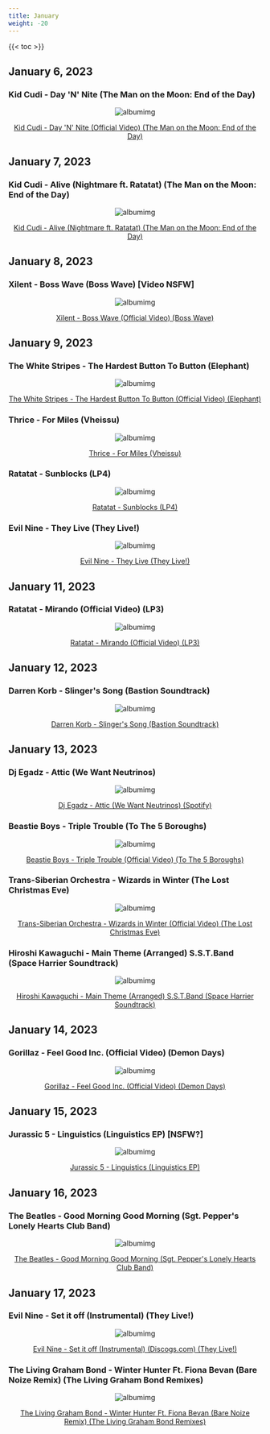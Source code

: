 ```yaml
---
title: January
weight: -20
---
```


<!--more-->

{{< toc >}}

## January 6, 2023
### Kid Cudi - Day 'N' Nite (The Man on the Moon: End of the Day)

<div style="text-align: center;">

![albumimg](/Blog/music/images/kid-cudi-man-on-the-moon-album-cover.jpeg "Kid Cudi - Man on the Moon: End of the Day - Album Cover")
<br />

[Kid Cudi - Day 'N' Nite (Official Video) (The Man on the Moon: End of the Day)](https://www.youtube.com/watch?v=VrDfSZ_6f4U)
</div>


## January 7, 2023
### Kid Cudi - Alive (Nightmare ft. Ratatat) (The Man on the Moon: End of the Day)

<div style="text-align: center;">

![albumimg](/Blog/music/images/kid-cudi-man-on-the-moon-album-cover.jpeg "Kid Cudi - Man on the Moon: End of the Day - Album Cover")
<br />

[Kid Cudi - Alive (Nightmare ft. Ratatat) (The Man on the Moon: End of the Day)](https://www.youtube.com/watch?v=1NI2-QZK_NU)
</div>


## January 8, 2023
### Xilent - Boss Wave (Boss Wave) [Video NSFW]

<div style="text-align: center;">

![albumimg](/Blog/music/images/xilent_boss_wave.jpeg "Xilent - Boss Wave - Album Cover")
<br />

[Xilent - Boss Wave (Official Video) (Boss Wave)](https://www.youtube.com/watch?v=4wTLjEqj5Xk)
</div>


## January 9, 2023
### The White Stripes - The Hardest Button To Button (Elephant)

<div style="text-align: center;">

![albumimg](/Blog/music/images/the_white_stripes_elephant.jpg "The White Stripes - Elephant - Album Cover")
<br />

[The White Stripes - The Hardest Button To Button (Official Video) (Elephant)](https://www.youtube.com/watch?v=K4dx42YzQCE)
</div>


### Thrice - For Miles (Vheissu)

<div style="text-align: center;">

![albumimg](/Blog/music/images/thrice_vheissu.jpg "Thrice - Vheissu - Album Cover")
<br />

[Thrice - For Miles (Vheissu)](https://www.youtube.com/watch?v=av3tTJHOrQE)
</div>


### Ratatat - Sunblocks (LP4)

<div style="text-align: center;">

![albumimg](/Blog/music/images/ratatat_lp4.jpg "Ratatat - LP4 - Album Cover")
<br />

[Ratatat - Sunblocks (LP4)](https://www.youtube.com/watch?v=Cht7jlbnKl8)
</div>


### Evil Nine - They Live (They Live!)

<div style="text-align: center;">

![albumimg](/Blog/music/images/evilnine_theylive.jpg "Evil Nine - They Live! - Album Cover")
<br />

[Evil Nine - They Live (They Live!)](https://www.youtube.com/watch?v=77ZLKnCgcoc)
</div>


## January 11, 2023
### Ratatat - Mirando (Official Video) (LP3)

<div style="text-align: center;">

![albumimg](/Blog/music/images/ratatat_lp3.jpg "Ratatat - LP3 - Album Cover")
<br />

[Ratatat - Mirando (Official Video) (LP3)](https://www.youtube.com/watch?v=Fk8qcGOtBFw)
</div>


## January 12, 2023
### Darren Korb - Slinger's Song (Bastion Soundtrack)

<div style="text-align: center;">

![albumimg](/Blog/music/images/darrenkorb_bastion_soundtrack.jpg "Darren Korb - Bastion Soundtrack - Album Cover")

[Darren Korb - Slinger's Song (Bastion Soundtrack)](https://www.youtube.com/watch?v=s-zGL3TtNvs)
</div>


## January 13, 2023
### Dj Egadz - Attic (We Want Neutrinos)

<div style="text-align: center;">

![albumimg](/Blog/music/images/dj_egadz_we_want_neutrinos.jpg "Dj Egadz - We Want Neutrinos - Album Cover")

[Dj Egadz - Attic (We Want Neutrinos) (Spotify)](https://open.spotify.com/track/0od2BsXHZnDb4SoSej70DR)
</div>


### Beastie Boys - Triple Trouble (To The 5 Boroughs)

<div style="text-align: center;">

![albumimg](/Blog/music/images/beastie_boys_to_the_5_boroughs.jpg "Beastie Boys - To The 5 Boroughs - Album Cover")

[Beastie Boys - Triple Trouble (Official Video) (To The 5 Boroughs)](https://www.youtube.com/watch?v=QTcJq80GeLw)
</div>


### Trans-Siberian Orchestra - Wizards in Winter (The Lost Christmas Eve)

<div style="text-align: center;">

![albumimg](/Blog/music/images/trans_siberian_orchestra_the_lost_christmas.jpg "Trans-Siberian Orchestra - The Lost Christmas Eve - Album Cover")

[Trans-Siberian Orchestra - Wizards in Winter (Official Video) (The Lost Christmas Eve)](https://www.youtube.com/watch?v=pWBjl-jPcVM)
</div>


### Hiroshi Kawaguchi - Main Theme (Arranged) S.S.T.Band (Space Harrier Soundtrack)

<div style="text-align: center;">

![albumimg](/Blog/music/images/hiroshi_kawaguchi_space_harrier_soundtrack.jpg "Hiroshi Kawaguchi - Space Harrier Soundtrack - Album Cover")

[Hiroshi Kawaguchi - Main Theme (Arranged) S.S.T.Band (Space Harrier Soundtrack)](https://www.youtube.com/watch?v=lm5gVh0VqVU)
</div>


## January 14, 2023
### Gorillaz - Feel Good Inc. (Official Video) (Demon Days)

<div style="text-align: center;">

![albumimg](/Blog/music/images/gorillaz_demon_days.jpg "Gorillaz - Demon Days - Album Cover")

[Gorillaz - Feel Good Inc. (Official Video) (Demon Days)](https://www.youtube.com/watch?v=HyHNuVaZJ-k)
</div>


## January 15, 2023
### Jurassic 5 - Linguistics (Linguistics EP) [NSFW?]

<div style="text-align: center;">

![albumimg](/Blog/music/images/jurassic_5_linguistics_ep.jpg "Jurassic 5 - Linguistics EP - Album Cover")

[Jurassic 5 - Linguistics (Linguistics EP)](https://www.youtube.com/watch?v=iO99rR7OVZ8)
</div>


## January 16, 2023
### The Beatles - Good Morning Good Morning (Sgt. Pepper's Lonely Hearts Club Band)

<div style="text-align: center;">

![albumimg](/Blog/music/images/the_beatles_sgt_peppers_lonely_hearts_club_band.jpg "The Beatles - Sgt. Pepper's Lonely Hearts Club Band - Album Cover")

[The Beatles - Good Morning Good Morning (Sgt. Pepper's Lonely Hearts Club Band)](https://www.youtube.com/watch?v=sjb9AxDkwAQ)
</div>


## January 17, 2023
### Evil Nine - Set it off (Instrumental) (They Live!)

<div style="text-align: center;">

![albumimg](/Blog/music/images/evilnine_theylive.jpg "Evil Nine - They Live! - Album Cover")
<br />

[Evil Nine - Set it off (Instrumental) (Discogs.com) (They Live!)](https://www.discogs.com/release/1651800-Evil-Nine-They-Live)
</div>


### The Living Graham Bond - Winter Hunter Ft. Fiona Bevan (Bare Noize Remix) (The Living Graham Bond Remixes)

<div style="text-align: center;">

![albumimg](/Blog/music/images/thelivinggrahambond-winterhunter_ft_fiona_bevan__bare_noize_remix.jpg "The Living Graham Bond - The Living Graham Bond Remixes - Album Cover")
<br />

[The Living Graham Bond - Winter Hunter Ft. Fiona Bevan (Bare Noize Remix) (The Living Graham Bond Remixes)](https://www.youtube.com/watch?v=7rw5ihxrl4Y)
</div>
